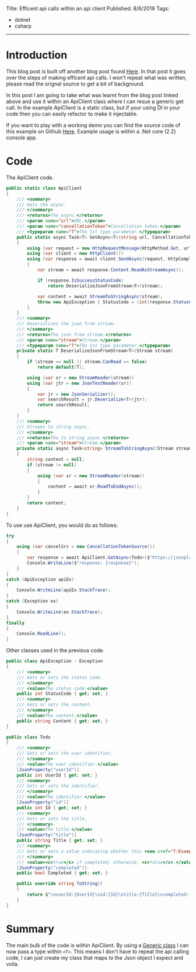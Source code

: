Title: Efficent api calls within an api client
Published: 8/6/2019
Tags: 
- dotnet
- csharp
---
# Introduction

This blog post is built off another blog post found [Here](https://johnthiriet.com/efficient-api-calls/#). In that post it goes over the steps of making efficent api calls. I won't repeat what was written, please read the orignal source to get a bit of background. 

In this post I am going to take what was learnt from the blog post linked above and use it within an ApiClient class where I can resue a generic get call. In the example ApiClient is a static class, but if your using DI in your code then you can easily refactor to make it injectable. 

If you want to play with a working demo you can find the source code of this example on Github [Here](https://github.com/reggieray/ExampleApiClient). Example usage is within a .Net core (2.2) console app. 

# Code 

The ApiClient code.

```csharp
public static class ApiClient
{
    /// <summary>
    /// Gets the async.
    /// </summary>
    /// <returns>The async.</returns>
    /// <param name="url">URL.</param>
    /// <param name="cancellationToken">Cancellation token.</param>
    /// <typeparam name="T">The 1st type parameter.</typeparam>
    public static async Task<T> GetAsync<T>(string url, CancellationToken cancellationToken)
    {
        using (var request = new HttpRequestMessage(HttpMethod.Get, url))
        using (var client = new HttpClient())
        using (var response = await client.SendAsync(request, HttpCompletionOption.ResponseHeadersRead, cancellationToken))
        {
            var stream = await response.Content.ReadAsStreamAsync();

            if (response.IsSuccessStatusCode)
                return DeserializeJsonFromStream<T>(stream);

            var content = await StreamToStringAsync(stream);
            throw new ApiException { StatusCode = (int)response.StatusCode, Content = content };
        }
    }
    /// <summary>
    /// Deserializes the json from stream.
    /// </summary>
    /// <returns>The json from stream.</returns>
    /// <param name="stream">Stream.</param>
    /// <typeparam name="T">The 1st type parameter.</typeparam>
    private static T DeserializeJsonFromStream<T>(Stream stream)
    {
        if (stream == null || stream.CanRead == false)
            return default(T);

        using (var sr = new StreamReader(stream))
        using (var jtr = new JsonTextReader(sr))
        {
            var jr = new JsonSerializer();
            var searchResult = jr.Deserialize<T>(jtr);
            return searchResult;
        }
    }
    /// <summary>
    /// Streams to string async.
    /// </summary>
    /// <returns>The to string async.</returns>
    /// <param name="stream">Stream.</param>
    private static async Task<string> StreamToStringAsync(Stream stream)
    {
        string content = null;
        if (stream != null)
        {
            using (var sr = new StreamReader(stream))
            {
                content = await sr.ReadToEndAsync();
            }
        }
        return content;
    }
}
```

To use use ApiClient, you would do as follows:

```csharp
try
{
    using (var cancelSrc = new CancellationTokenSource())
    {
        var response = await ApiClient.GetAsync<Todo>($"https://jsonplaceholder.typicode.com/todos/3", cancelSrc.Token);
        Console.WriteLine($"response: {response}");
    }
}
catch (ApiException apiEx)
{
    Console.WriteLine(apiEx.StackTrace);
}
catch (Exception ex)
{
    Console.WriteLine(ex.StackTrace);
}
finally
{
    Console.ReadLine();
}

```

Other classes used in the previous code.

```csharp
public class ApiException : Exception
{
    /// <summary>
    /// Gets or sets the status code.
    /// </summary>
    /// <value>The status code.</value>
    public int StatusCode { get; set; }
    /// <summary>
    /// Gets or sets the content.
    /// </summary>
    /// <value>The content.</value>
    public string Content { get; set; }
}

public class Todo
{
    /// <summary>
    /// Gets or sets the user identifier.
    /// </summary>
    /// <value>The user identifier.</value>
    [JsonProperty("userId")]
    public int UserId { get; set; }
    /// <summary>
    /// Gets or sets the identifier.
    /// </summary>
    /// <value>The identifier.</value>
    [JsonProperty("id")]
    public int Id { get; set; }
    /// <summary>
    /// Gets or sets the title.
    /// </summary>
    /// <value>The title.</value>
    [JsonProperty("title")]
    public string Title { get; set; }
    /// <summary>
    /// Gets or sets a value indicating whether this <see cref="T:Example.ApiClient.Todo"/> is completed.
    /// </summary>
    /// <value><c>true</c> if completed; otherwise, <c>false</c>.</value>
    [JsonProperty("completed")]
    public bool Completed { get; set; }

    public override string ToString()
    {
        return $"\nuserId:{UserId}\nid:{Id}\ntitle:{Title}\ncompleted:{Completed}";
    }
}
```

# Summary

The main bulk of the code is within ApiClient. By using a [Generic class](https://docs.microsoft.com/en-us/dotnet/csharp/programming-guide/generics/generic-classes) I can now pass a type within ```<T>```. This means I don't have to repeat the api calling code, I can just create my class that maps to the Json object I expect and voila.